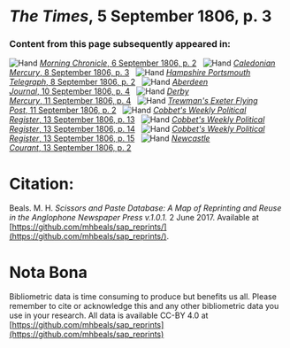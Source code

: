 # *The Times*, 5 September 1806, p. 3  
  
### Content from this page subsequently appeared in:  
![Hand](http://scissorsandpaste.net/wp-content/uploads/2017/06/smallhandpointer.png) [*Morning Chronicle*, 6 September 1806, p. 2](https://mhbeals.github.io/sap_html/Morning-Chronicle/Morning-Chronicle-6-September-1806-p-2)  
![Hand](http://scissorsandpaste.net/wp-content/uploads/2017/06/smallhandpointer.png) [*Caledonian Mercury*, 8 September 1806, p. 3](https://mhbeals.github.io/sap_html/Caledonian-Mercury/Caledonian-Mercury-8-September-1806-p-3)  
![Hand](http://scissorsandpaste.net/wp-content/uploads/2017/06/smallhandpointer.png) [*Hampshire Portsmouth Telegraph*, 8 September 1806, p. 2](https://mhbeals.github.io/sap_html/Hampshire-Portsmouth-Telegraph/Hampshire-Portsmouth-Telegraph-8-September-1806-p-2)  
![Hand](http://scissorsandpaste.net/wp-content/uploads/2017/06/smallhandpointer.png) [*Aberdeen Journal*, 10 September 1806, p. 4](https://mhbeals.github.io/sap_html/Aberdeen-Journal/Aberdeen-Journal-10-September-1806-p-4)  
![Hand](http://scissorsandpaste.net/wp-content/uploads/2017/06/smallhandpointer.png) [*Derby Mercury*, 11 September 1806, p. 4](https://mhbeals.github.io/sap_html/Derby-Mercury/Derby-Mercury-11-September-1806-p-4)  
![Hand](http://scissorsandpaste.net/wp-content/uploads/2017/06/smallhandpointer.png) [*Trewman's Exeter Flying Post*, 11 September 1806, p. 2](https://mhbeals.github.io/sap_html/Trewman's-Exeter-Flying-Post/Trewman's-Exeter-Flying-Post-11-September-1806-p-2)  
![Hand](http://scissorsandpaste.net/wp-content/uploads/2017/06/smallhandpointer.png) [*Cobbet's Weekly Political Register*, 13 September 1806, p. 13](https://mhbeals.github.io/sap_html/Cobbet's-Weekly-Political-Register/Cobbet's-Weekly-Political-Register-13-September-1806-p-13)  
![Hand](http://scissorsandpaste.net/wp-content/uploads/2017/06/smallhandpointer.png) [*Cobbet's Weekly Political Register*, 13 September 1806, p. 14](https://mhbeals.github.io/sap_html/Cobbet's-Weekly-Political-Register/Cobbet's-Weekly-Political-Register-13-September-1806-p-14)  
![Hand](http://scissorsandpaste.net/wp-content/uploads/2017/06/smallhandpointer.png) [*Cobbet's Weekly Political Register*, 13 September 1806, p. 15](https://mhbeals.github.io/sap_html/Cobbet's-Weekly-Political-Register/Cobbet's-Weekly-Political-Register-13-September-1806-p-15)  
![Hand](http://scissorsandpaste.net/wp-content/uploads/2017/06/smallhandpointer.png) [*Newcastle Courant*, 13 September 1806, p. 2](https://mhbeals.github.io/sap_html/Newcastle-Courant/Newcastle-Courant-13-September-1806-p-2)  


# Citation: 

Beals. M. H. *Scissors and Paste Database: A Map of Reprinting and Reuse in the Anglophone Newspaper Press v.1.0.1.* 2 June 2017. Available at [https://github.com/mhbeals/sap_reprints/](https://github.com/mhbeals/sap_reprints/). 

# Nota Bona

Bibliometric data is time consuming to produce but benefits us all. Please remember to cite or acknowledge this and any other bibliometric data you use in your research. All data is available CC-BY 4.0 at [https://github.com/mhbeals/sap_reprints](https://github.com/mhbeals/sap_reprints)